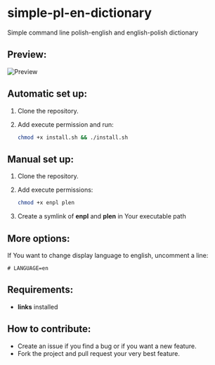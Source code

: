 simple-pl-en-dictionary
================================

Simple command line polish-english and english-polish dictionary

Preview:
--------

![Preview](https://raw.github.com/wujtruj/simple-pl-en-dictionary/master/preview.png)

Automatic set up:
-----------------

1. Clone the repository.

2. Add execute permission and run:
    ```bash
    chmod +x install.sh && ./install.sh
    ```

Manual set up:
--------------

1. Clone the repository.

2. Add execute permissions:
    ```bash
    chmod +x enpl plen
    ```

3. Create a symlink of **enpl** and **plen** in Your executable path

More options:
-------------

If You want to change display language to english, uncomment a line:
```
# LANGUAGE=en
```

Requirements:
-------------

* **links** installed

How to contribute:
------------------

* Create an issue if you find a bug or if you want a new feature.
* Fork the project and pull request your very best feature.
